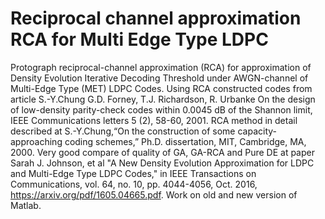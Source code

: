 # Reciprocal channel approximation RCA for Multi Edge Type LDPC
Protograph reciprocal-channel approximation (RCA) for approximation of Density Evolution Iterative Decoding Threshold under AWGN-channel of Multi-Edge Type (MET) LDPC Codes. Using RCA constructed codes from article S.-Y.Chung G.D. Forney, T.J. Richardson, R. Urbanke On the design of low-density parity-check codes within 0.0045 dB of the Shannon limit, IEEE Communications letters 5 (2), 58-60, 2001. RCA method in detail described at S.-Y.Chung,“On the construction of some capacity-approaching coding schemes,” Ph.D. dissertation, MIT, Cambridge, MA, 2000. Very good compare of quality of GA, GA-RCA and Pure DE at paper Sarah J. Johnson, et al "A New Density Evolution Approximation for LDPC and Multi-Edge Type LDPC Codes," in IEEE Transactions on Communications, vol. 64, no. 10, pp. 4044-4056, Oct. 2016, https://arxiv.org/pdf/1605.04665.pdf. Work on old and new version of Matlab.
